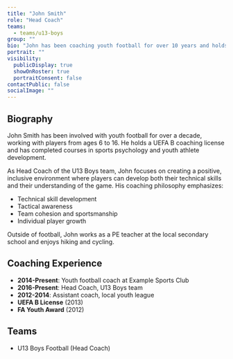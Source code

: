 ```yaml
---
title: "John Smith"
role: "Head Coach"
teams:
  - teams/u13-boys
group: ""
bio: "John has been coaching youth football for over 10 years and holds a UEFA B coaching license. He is passionate about developing young players' skills and fostering a love for the game."
portrait: ""
visibility:
  publicDisplay: true
  showOnRoster: true
  portraitConsent: false
contactPublic: false
socialImage: ""
---
```


## Biography

John Smith has been involved with youth football for over a decade, working with players from ages 6 to 16. He holds a UEFA B coaching license and has completed courses in sports psychology and youth athlete development.

As Head Coach of the U13 Boys team, John focuses on creating a positive, inclusive environment where players can develop both their technical skills and their understanding of the game. His coaching philosophy emphasizes:

- Technical skill development
- Tactical awareness
- Team cohesion and sportsmanship
- Individual player growth

Outside of football, John works as a PE teacher at the local secondary school and enjoys hiking and cycling.

## Coaching Experience

- **2014-Present**: Youth football coach at Example Sports Club
- **2016-Present**: Head Coach, U13 Boys team
- **2012-2014**: Assistant coach, local youth league
- **UEFA B License** (2013)
- **FA Youth Award** (2012)

## Teams

- U13 Boys Football (Head Coach)
